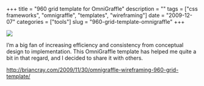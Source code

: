 +++
title = "960 grid template for OmniGraffle"
description = ""
tags = ["css frameworks", "omnigraffle", "templates", "wireframing"]
date = "2009-12-07"
categories = ["tools"]
slug = "960-grid-template-omnigraffle"
+++


<div class="tool-screenshot mb1"><a href="http://briancray.com/2009/11/30/omnigraffle-wireframing-960-grid-template/"><img id='bluga-thumbnail-2692' class='bluga-thumbnail custom' src='http://media.konigi.com/bluga/
wt522fc1ed32a48_custom.jpg'/></a></div><p>I’m a big fan of increasing efficiency and consistency from conceptual design to implementation. This OmniGraffle template has helped me quite a bit in that regard, and I decided to share it with others.</p>

  
<p><a href="http://briancray.com/2009/11/30/omnigraffle-wireframing-960-grid-template/">http://briancray.com/2009/11/30/omnigraffle-wireframing-960-grid-template/</a></p>
      
